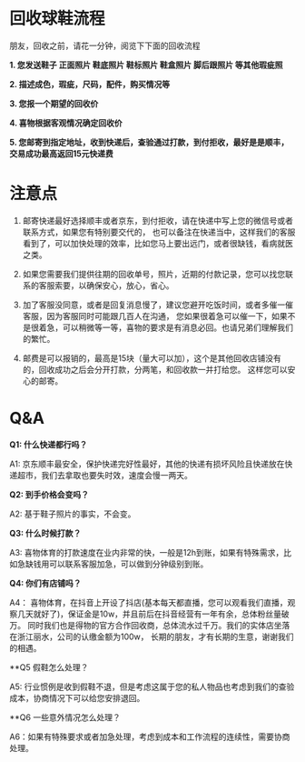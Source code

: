  # 回收球鞋流程

朋友，回收之前，请花一分钟，阅览下下面的回收流程

**1. 您发送鞋子 正面照片 鞋底照片 鞋标照片 鞋盒照片 脚后跟照片 等其他瑕疵照**

**2. 描述成色，瑕疵，尺码，配件，购买情况等**

**3. 您报一个期望的回收价**

**4. 喜物根据客观情况确定回收价**

**5. 您邮寄到指定地址，收到快递后，查验通过打款，到付拒收，最好是是顺丰，交易成功最高返回15元快递费**

# 注意点

1. 邮寄快递最好选择顺丰或者京东，到付拒收，请在快递中写上您的微信号或者联系方式，如果您有特别要交代的，
也可以备注在快递当中，这样我们的客服看到了，可以加快处理的效率，比如您马上要出远门，或者很缺钱，看病就医之类。

2. 如果您需要我们提供往期的回收单号，照片，近期的付款记录，您可以找您联系的客服索要，以确保安心，放心，省心。

3. 加了客服没同意，或者是回复消息慢了，建议您避开吃饭时间，或者多催一催客服，因为客服同时可能跟几百人在沟通，
您如果很着急可以催一下，如果不是很着急，可以稍微等一等，喜物的要求是有消息必回。也请兄弟们理解我们的繁忙。 

4. 邮费是可以报销的，最高是15块（量大可以加），这个是其他回收店铺没有的，回收成功之后会分开打款，分两笔，和回收款一并打给您。
这样您可以安心的邮寄。



# Q&A

**Q1: 什么快递都行吗？**

A1: 京东顺丰最安全，保护快递完好性最好，其他的快递有损坏风险且快递放在快递超市，我们去拿取也要失时效，速度会慢一两天。

**Q2: 到手价格会变吗？**

A2: 基于鞋子照片的事实，不会变。

**Q3: 什么时候打款？**

A3: 喜物体育的打款速度在业内非常的快，一般是12h到账，如果有特殊需求，比如急缺钱用可以联系客服加急，可以做到分钟级别到账。

**Q4: 你们有店铺吗？**

A4： 喜物体育，在抖音上开设了抖店(基本每天都直播，您可以观看我们直播，观察几天就好了)，保证金是10w，并且前后在抖音经营有一年有余，总体粉丝量破万。
同时我们也是得物的官方合作回收商，总体流水过千万。我们的实体店坐落在浙江丽水，公司的认缴金额为100w，
长期的朋友，才有长期的生意，谢谢我们的相遇。

**Q5 假鞋怎么处理？

A5: 行业惯例是收到假鞋不退，但是考虑这属于您的私人物品也考虑到我们的查验成本，协商情况下可以给您安排退回。

**Q6 一些意外情况怎么处理？

A6：如果有特殊要求或者加急处理，考虑到成本和工作流程的连续性，需要协商处理。






